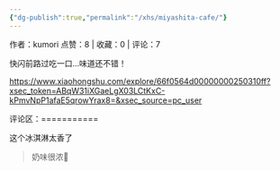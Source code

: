 ```yaml
---
{"dg-publish":true,"permalink":"/xhs/miyashita-cafe/"}
---
```


作者：kumori
点赞：8   |   收藏：0   |   评论：7

快闪前路过吃一口…味道还不错！

https://www.xiaohongshu.com/explore/66f0564d00000000250310ff?xsec_token=ABqW31iXGaeLgX03LCtKxC-kPmvNpP1afaE5qrowYrax8=&xsec_source=pc_user

评论区：===========

这个冰淇淋太香了

> 奶味很浓🥺